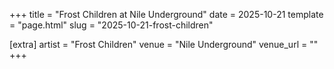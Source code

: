 +++
title = "Frost Children at Nile Underground"
date = 2025-10-21
template = "page.html"
slug = "2025-10-21-frost-children"

[extra]
artist = "Frost Children"
venue = "Nile Underground"
venue_url = ""
+++
